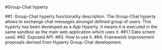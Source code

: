 #Group-Chat hyperty

##1. Group-Chat hyperty functionality description.
The Group-Chat hyperty allows to exchange chat messages amongst defined group of users. This hyperty has been developed as a App Hyperty. It means it is executed in the same sandbox as the main web application which uses it.
##1.1 Data schem used.
##2. Exposed API. 
##3. How to use it.
##4. Framework improvement proposals derived from Hyperty Group-Chat development.

